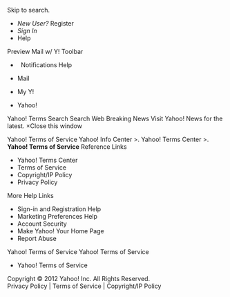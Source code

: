 Skip to search.

*   _New User?_ Register
*   _Sign In_
*   Help

Preview Mail w/ Y! Toolbar

*     Notifications Help
    
*   Mail
    
*   My Y!
*   Yahoo!

Yahoo! Terms Search Search Web Breaking News Visit Yahoo! News for the latest. ×Close this window

Yahoo! Terms of Service Yahoo! Info Center >. Yahoo! Terms Center >. **Yahoo! Terms of Service** Reference Links

*   Yahoo! Terms Center
*   Terms of Service
*   Copyright/IP Policy
*   Privacy Policy

More Help Links

*   Sign-in and Registration Help
*   Marketing Preferences Help
*   Account Security
*   Make Yahoo! Your Home Page
*   Report Abuse

Yahoo! Terms of Service Yahoo! Terms of Service

*   Yahoo! Terms of Service

Copyright © 2012 Yahoo! Inc. All Rights Reserved.  
Privacy Policy | Terms of Service | Copyright/IP Policy